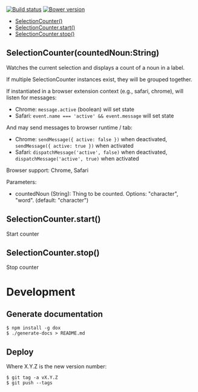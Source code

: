 [![Build status](https://img.shields.io/travis/jbrudvik/selection-counter.svg)](https://travis-ci.org/jbrudvik/selection-counter)
[![Bower version](http://img.shields.io/bower/v/selection-counter.svg)](https://github.com/jbrudvik/selection-counter)

  - [SelectionCounter()](#selectioncountercountednounstring)
  - [SelectionCounter.start()](#selectioncounterstart)
  - [SelectionCounter.stop()](#selectioncounterstop)

## SelectionCounter(countedNoun:String)

  Watches the current selection and displays a count of a noun in a label.
  
  If multiple SelectionCounter instances exist, they will be grouped together.
  
  If instantiated in a browser extension context (e.g., safari, chrome), will
  listen for messages:
  
  - Chrome: `message.active` (boolean) will set state
  - Safari: `event.name === 'active' && event.message` will set state
  
  And may send messages to browser runtime / tab:
  
  - Chrome: `sendMessage({ active: false })` when deactivated, `sendMessage({ active: true })` when activated
  - Safari: `dispatchMessage('active', false)` when deactivated, `dispatchMessage('active', true)` when activated
  
  Browser support: Chrome, Safari
  
  Parameters:
  
  - countedNoun (String): Thing to be counted. Options: "character", "word". (default: "character")

## SelectionCounter.start()

  Start counter

## SelectionCounter.stop()

  Stop counter

# Development

## Generate documentation

    $ npm install -g dox
    $ ./generate-docs > README.md

## Deploy

Where X.Y.Z is the new version number:

    $ git tag -a vX.Y.Z
    $ git push --tags
